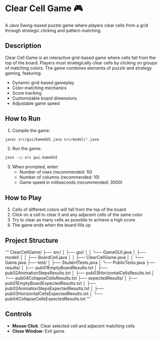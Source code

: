 # Clear Cell Game 🎮

A Java Swing-based puzzle game where players clear cells from a grid through strategic clicking and pattern matching.

## Description
Clear Cell Game is an interactive grid-based game where cells fall from the top of the board. Players must strategically clear cells by clicking on groups of matching colors. The game combines elements of puzzle and strategy gaming, featuring:

- Dynamic grid-based gameplay
- Color-matching mechanics
- Score tracking
- Customizable board dimensions
- Adjustable game speed

## How to Run
1. Compile the game:
```bash
javac src/gui/GameGUI.java src/model/*.java
```

2. Run the game:
```bash
java -cp src gui.GameGUI
```

3. When prompted, enter:
   - Number of rows (recommended: 10)
   - Number of columns (recommended: 10)
   - Game speed in milliseconds (recommended: 3000)

## How to Play
1. Cells of different colors will fall from the top of the board
2. Click on a cell to clear it and any adjacent cells of the same color
3. Try to clear as many cells as possible to achieve a high score
4. The game ends when the board fills up

## Project Structure
'''
ClearCellGame/
├── src/
│   ├── gui/
│   │   └── GameGUI.java
│   ├── model/
│   │   ├── BoardCell.java
│   │   ├── ClearCellGame.java
│   │   └── Game.java
├── test/
│   ├── StudentTests.java
│   └── PublicTests.java
├── results/
│   ├── pub01EmptyBoardResults.txt
│   ├── pub02AnimationStepsResults.txt
│   ├── pub03HorizontalCellsResults.txt
│   └── pub04CollapseCellsResults.txt
├── expectedResults/
│   ├── pub01EmptyBoardExpectedResults.txt
│   ├── pub02AnimationStepsExpectedResults.txt
│   ├── pub03HorizontalCellsExpectedResults.txt
│   └── pub04CollapseCellsExpectedResults.txt
'''

## Controls
- **Mouse Click**: Clear selected cell and adjacent matching cells
- **Close Window**: Exit game
